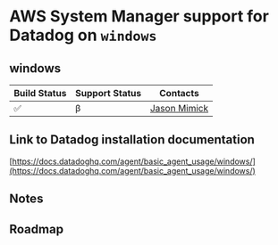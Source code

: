 # AWS System Manager support for Datadog on `windows`

## windows 

| Build Status | Support Status | Contacts |
| ------------ | -------------- | -------- |
| :white_check_mark: | &beta; | [Jason Mimick](mailto:mimjasov@amazon.com)


## Link to Datadog installation documentation

[https://docs.datadoghq.com/agent/basic_agent_usage/windows/](https://docs.datadoghq.com/agent/basic_agent_usage/windows/)

## Notes


## Roadmap


